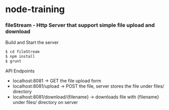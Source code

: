 # node-training

### fileStream - Http Server that support simple file upload and download

Build and Start the server
```sh
$ cd fileStream
$ npm install
$ grunt
```
API Endpoints
- localhost:8081 -> GET the file upload form
- localhost:8081/upload -> POST the file, server stores the file under files/ directory
- localhost:8081/download/{filename} -> downloads file with {filename} under files/ directory on server